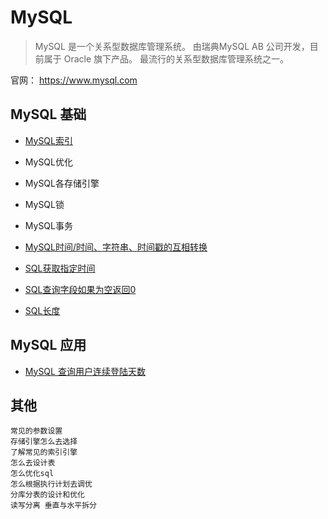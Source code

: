 # MySQL

> MySQL 是一个关系型数据库管理系统。
> 由瑞典MySQL AB 公司开发，目前属于 Oracle 旗下产品。
> 最流行的关系型数据库管理系统之一。

官网： https://www.mysql.com

## MySQL 基础

- [MySQL索引](mysql-index.md)

- MySQL优化

- MySQL各存储引擎

- MySQL锁

- MySQL事务

- [MySQL时间/时间、字符串、时间戳的互相转换](mysql-date.md)

- [SQL获取指定时间](mysql-time.md)

- [SQL查询字段如果为空返回0](sql-null.md)

- [SQL长度](sql-length.md)

## MySQL 应用

- [MySQL 查询用户连续登陆天数](mysql-incessancydays.md)




## 其他

```text
常见的参数设置
存储引擎怎么去选择
了解常见的索引引擎
怎么去设计表
怎么优化sql
怎么根据执行计划去调优
分库分表的设计和优化
读写分离 垂直与水平拆分
```
